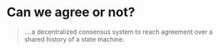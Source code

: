 # Can we agree or not?

> ....a decentralized consensus system to reach agreement over a shared history of a state machine.